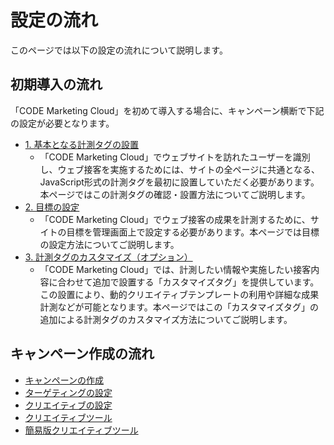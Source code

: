 # 設定の流れ

このページでは以下の設定の流れについて説明します。

## 初期導入の流れ

「CODE Marketing Cloud」を初めて導入する場合に、キャンペーン横断で下記の設定が必要となります。

* [1. 基本となる計測タグの設置](./site/01-tracking-tag.md)
  - 「CODE Marketing Cloud」でウェブサイトを訪れたユーザーを識別し、ウェブ接客を実施するためには、サイトの全ページに共通となる、JavaScript形式の計測タグを最初に設置していただく必要があります。本ページではこの計測タグの確認・設置方法についてご説明します。
* [2. 目標の設定](./site/02-site-info-and-add-goal.md)
  - 「CODE Marketing Cloud」でウェブ接客の成果を計測するために、サイトの目標を管理画面上で設定する必要があります。本ページでは目標の設定方法についてご説明します。
* [3. 計測タグのカスタマイズ（オプション）](./site/03-custom-tag.md)
  - 「CODE Marketing Cloud」では、計測したい情報や実施したい接客内容に合わせて追加で設置する「カスタマイズタグ」を提供しています。この設置により、動的クリエイティブテンプレートの利用や詳細な成果計測などが可能となります。本ページではこの「カスタマイズタグ」の追加による計測タグのカスタマイズ方法についてご説明します。

## キャンペーン作成の流れ

* [キャンペーンの作成](./campaign/create-new.md)
* [ターゲティングの設定](./campaign/targeting.md)
* [クリエイティブの設定](./campaign/creative-setting.md)
* [クリエイティブツール](./campaign/creativetool.md)
* [簡易版クリエイティブツール](./campaign/f-tra-creativetool.md)
